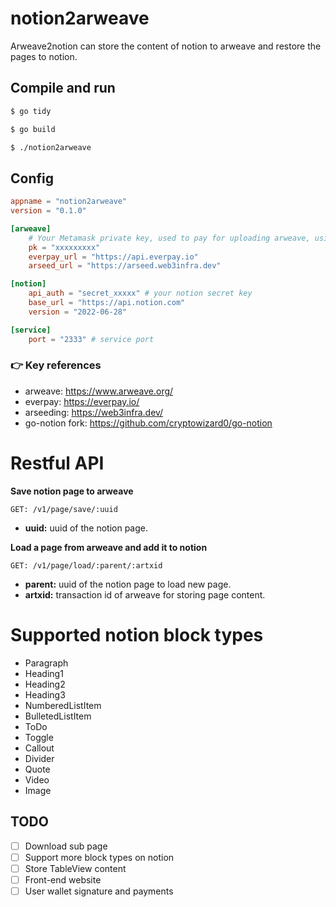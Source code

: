 # notion2arweave
Arweave2notion can store the content of notion to arweave and  restore the pages to notion.

## Compile and run

```sh
$ go tidy

$ go build

$ ./notion2arweave
```

## Config
```toml
appname = "notion2arweave"
version = "0.1.0"

[arweave]
    # Your Metamask private key, used to pay for uploading arweave, using everpay
	pk = "xxxxxxxxx" 
	everpay_url = "https://api.everpay.io"
	arseed_url = "https://arseed.web3infra.dev"

[notion]
	api_auth = "secret_xxxxx" # your notion secret key
	base_url = "https://api.notion.com"
	version = "2022-06-28"

[service]
	port = "2333" # service port
```

### 👉 Key references
- arweave: https://www.arweave.org/
- everpay: https://everpay.io/
- arseeding: https://web3infra.dev/
- go-notion fork: https://github.com/cryptowizard0/go-notion 
# Restful API
**Save notion page to arweave**
```
GET: /v1/page/save/:uuid

```
- **uuid:** uuid of the notion page.

**Load a page from arweave and add it to notion**
```
GET: /v1/page/load/:parent/:artxid
```
- **parent:** uuid of the notion page to load new page.
- **artxid:** transaction id of arweave for storing page content.


# Supported notion block types
- Paragraph
- Heading1
- Heading2
- Heading3
- NumberedListItem
- BulletedListItem
- ToDo
- Toggle
- Callout
- Divider
- Quote
- Video
- Image

## TODO
- [ ] Download sub page
- [ ] Support more block types on notion
- [ ] Store TableView content 
- [ ] Front-end website
- [ ] User wallet signature and payments